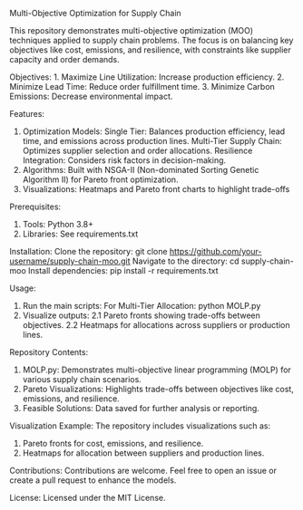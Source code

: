 Multi-Objective Optimization for Supply Chain

This repository demonstrates multi-objective optimization (MOO) techniques applied to supply chain problems. The focus is on balancing key objectives like cost, emissions, and resilience, with constraints like supplier capacity and order demands.

Objectives:
    1. Maximize Line Utilization: Increase production efficiency.
    2. Minimize Lead Time: Reduce order fulfillment time.
    3. Minimize Carbon Emissions: Decrease environmental impact.

Features:
1. Optimization Models:
    Single Tier: Balances production efficiency, lead time, and emissions across production lines.
    Multi-Tier Supply Chain: Optimizes supplier selection and order allocations.
    Resilience Integration: Considers risk factors in decision-making.
2. Algorithms: Built with NSGA-II (Non-dominated Sorting Genetic Algorithm II) for Pareto front optimization.
3. Visualizations: Heatmaps and Pareto front charts to highlight trade-offs

Prerequisites:
1. Tools: Python 3.8+
2. Libraries: See requirements.txt

Installation:
Clone the repository: git clone https://github.com/your-username/supply-chain-moo.git
Navigate to the directory: cd supply-chain-moo
Install dependencies: pip install -r requirements.txt

Usage:
1. Run the main scripts:
    For Multi-Tier Allocation: python MOLP.py
2. Visualize outputs:
    2.1 Pareto fronts showing trade-offs between objectives.
    2.2 Heatmaps for allocations across suppliers or production lines.


Repository Contents:
1. MOLP.py: Demonstrates multi-objective linear programming (MOLP) for various supply chain scenarios.
2. Pareto Visualizations: Highlights trade-offs between objectives like cost, emissions, and resilience.
3. Feasible Solutions: Data saved for further analysis or reporting.

Visualization Example:
The repository includes visualizations such as:
1. Pareto fronts for cost, emissions, and resilience.
2. Heatmaps for allocation between suppliers and production lines.


Contributions: Contributions are welcome. Feel free to open an issue or create a pull request to enhance the models.

License: Licensed under the MIT License.

